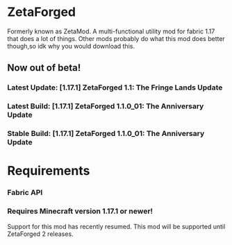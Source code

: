 # ZetaForged
Formerly known as ZetaMod. A multi-functional utility mod for fabric 1.17 that does a lot of things. Other mods probably do what this mod does better though,so idk why you would download this.

## Now out of beta!
### Latest Update: [1.17.1] ZetaForged 1.1: The Fringe Lands Update
### Latest Build: [1.17.1] ZetaForged 1.1.0_01: The Anniversary Update
### Stable Build: [1.17.1] ZetaForged 1.1.0_01: The Anniversary Update

# Requirements
### Fabric API
### Requires Minecraft version 1.17.1 or newer!
Support for this mod has recently resumed. This mod will be supported until ZetaForged 2 releases.